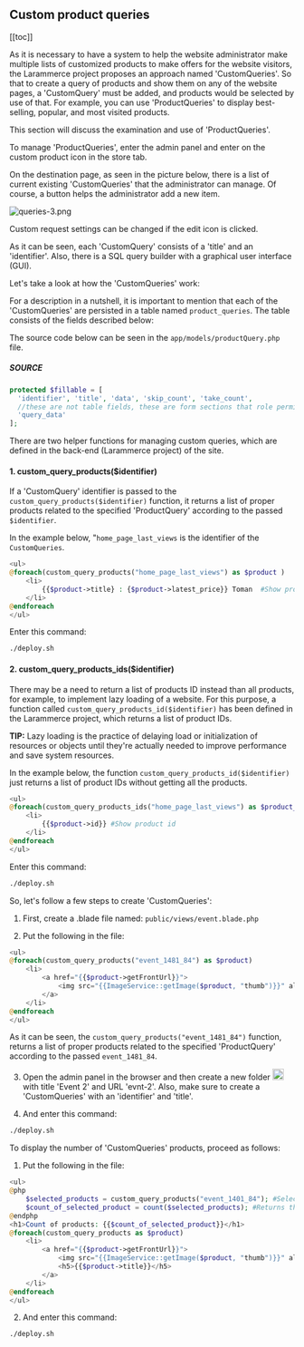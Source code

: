 ## Custom product queries

[[toc]]

As it is necessary to have a system to help the website administrator make multiple lists of customized products to make offers for the website visitors, the Larammerce project proposes an approach named 'CustomQueries'. So that to create a query of products and show them on any of the website pages, a 'CustomQuery' must be added, and products would be selected by use of that.
For example, you can use 'ProductQueries' to display best-selling, popular, and most visited products.

This section will discuss the examination and use of 'ProductQueries'.

To manage 'ProductQueries', enter the admin panel and enter on the custom product icon in the store tab.

On the destination page, as seen in the picture below, there is a list of current existing 'CustomQueries' that the administrator can manage. Of course, a button helps the administrator add a new item.

![queries-3.png](/queries-3.png)

Custom request settings can be changed if the edit icon is clicked.

As it can be seen, each 'CustomQuery' consists of a 'title' and an 'identifier'.
Also, there is a SQL query builder with a graphical user interface (GUI).

Let's take a look at how the 'CustomQueries' work:

For a description in a nutshell, it is important to mention that each of the 'CustomQueries' are persisted in a table named `product_queries`. The table consists of the fields described below:

The source code below can be seen in the `app/models/productQuery.php` file.

##### SOURCE

```php
protected $fillable = [
  'identifier', 'title', 'data', 'skip_count', 'take_count',
  //these are not table fields, these are form sections that role permission system works with
  'query_data'
];
```

There are two helper functions for managing custom queries, which are defined in the back-end (Larammerce project) of the site.

#### 1. custom_query_products($identifier)

If a 'CustomQuery' identifier is passed to the `custom_query_products($identifier)`‍ function, it returns a list of proper products related to the specified 'ProductQuery' according to the passed `$identifier`.

In the example below, "`home_page_last_views` is the identifier of the `CustomQueries`.

```php
<ul>
@foreach(custom_query_products("home_page_last_views") as $product )
    <li>
        {{$product->title} : {$product->latest_price}} Toman  #Show product title and show latest price
    </li>
@endforeach
</ul>
```

Enter this command:

```bash
./deploy.sh
```

#### 2. custom_query_products_ids($identifier)

There may be a need to return a list of products ID instead than all products, for example, to implement lazy loading of a website. For this purpose, a function called `custom_query_products_id($identifier)` has been defined in the Larammerce project, which returns a list of product IDs.

**TIP:** Lazy loading is the practice of delaying load or initialization of resources or objects until they're actually needed to improve performance and save system resources.

In the example below, the function `custom_query_products_id($identifier)` just returns a list of product IDs without getting all the products.

```php
<ul>
@foreach(custom_query_products_ids("home_page_last_views") as $product_id )
    <li>
        {{$product->id}} #Show product id
    </li>
@endforeach
</ul>
```

Enter this command:

```bash
./deploy.sh
```

So, let's follow a few steps to create 'CustomQueries':

1. First, create a .blade file named: `public/views/event.blade.php`

2. Put the following in the file:

```php
<ul>
@foreach(custom_query_products("event_1481_84") as $product)
    <li>
        <a href="{{$product->getFrontUrl}}">
            <img src="{{ImageService::getImage($product, "thumb")}}" alt="{{$product->title}}">
        </a>
    </li>
@endforeach
</ul>
```

As it can be seen, the `custom_query_products("event_1481_84")‍` function, returns a list of proper products related to the specified 'ProductQuery' according to the passed `event_1481_84`.

3. Open the admin panel in the browser and then create a new folder <img src="/plus-button.png" width="20"> with title 'Event 2' and URL 'evnt-2'. Also, make sure to create a 'CustomQueries' with an 'identifier' and 'title'.

4. And enter this command:

```bash
./deploy.sh
```

To display the number of 'CustomQueries' products, proceed as follows:

1. Put the following in the file:

```php
<ul>
@php
    $selected_products = custom_query_products("event_1401_84"); #Selection of products related to custom query "event_1401_84".
    $count_of_selected_product = count($selected_products); #Returns the number of selected items.
@endphp
<h1>Count of products: {{$count_of_selected_product}}</h1>
@foreach(custom_query_products as $product)
    <li>
        <a href="{{$product->getFrontUrl}}">
            <img src="{{ImageService::getImage($product, "thumb")}}" alt="{{$product->title}}">
            <h5>{{$product->title}}</h5>
        </a>
    </li>
@endforeach
</ul>
```

2. And enter this command:

```bash
./deploy.sh
```